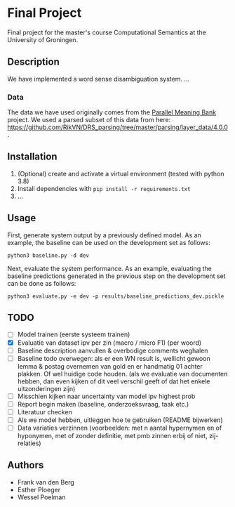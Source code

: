 # Final Project
Final project for the master's course Computational Semantics at the University of Groningen.

## Description
We have implemented a word sense disambiguation system.
...
### Data
The data we have used originally comes from the [Parallel Meaning Bank](https://pmb.let.rug.nl/) project.
We used a parsed subset of this data from here: <https://github.com/RikVN/DRS_parsing/tree/master/parsing/layer_data/4.0.0>.

## Installation
1. (Optional) create and activate a virtual environment (tested with python 3.8)
2. Install dependencies with `pip install -r requirements.txt`
3. ...

## Usage
First, generate system output by a previously defined model. As an example, the baseline can be used on the development set as follows:

`python3 baseline.py -d dev`

Next, evaluate the system performance. As an example, evaluating the baseline predictions generated in the previous step on the development set can be done as follows:

`python3 evaluate.py -e dev -p results/baseline_predictions_dev.pickle`


## TODO
- [ ] Model trainen (eerste systeem trainen)
- [x] Evaluatie van dataset ipv per zin (macro / micro F1) (per woord)
- [ ] Baseline description aanvullen & overbodige comments weghalen
- [ ] Baseline todo overwegen: als er een WN result is, wellicht gewoon lemma & postag overnemen van gold en er handmatig 01 achter plakken. Of wel huidige code houden. (als we evaluatie van documenten hebben, dan even kijken of dit veel verschil geeft of dat het enkele uitzonderingen zijn)
- [ ] Misschien kijken naar uncertainty van model ipv highest prob
- [ ] Report begin maken (baseline, onderzoeksvraag, taak etc.)
- [ ] Literatuur checken
- [ ] Als we model hebben, uitleggen hoe te gebruiken (README bijwerken)
- [ ] Data variaties verzinnen (voorbeelden: met n aantal hypernymen en of hyponymen, met of zonder definitie, met pmb zinnen erbij of niet, zij-relaties)

## Authors
* Frank van den Berg
* Esther Ploeger
* Wessel Poelman
